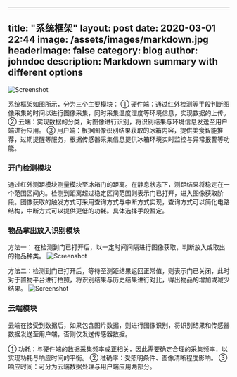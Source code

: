 <!-----
title: ":ramen: Indigo, minimalist jekyll theme"
layout: post
date: 2016-01-23 22:10
tag: jekyll
image: https://sergiokopplin.github.io/indigo/assets/images/jekyll-logo-light-solid.png
headerImage: true
projects: true
hidden: true # don't count this post in blog pagination
description: "This is a simple and minimalist template for Jekyll for those who likes to eat noodles."
category: project
author: johndoe
externalLink: false
----->

<!-----
title: "系统框架"
layout: post
date: 2021-03-01 22:10
tag: jekyll
image: https://sergiokopplin.github.io/indigo/assets/images/jekyll-logo-light-solid.png
headerImage: true
projects: true
hidden: true # don't count this post in blog pagination
description: "This is a simple and minimalist template for Jekyll for those who likes to eat noodles."
category: project
author: johndoe
externalLink: false
----->


---
title: "系统框架"
layout: post
date: 2020-03-01 22:44
image: /assets/images/markdown.jpg
headerImage: false
category: blog
author: johndoe
description: Markdown summary with different options
---



![Screenshot](https://raw.githubusercontent.com/sergiokopplin/indigo/gh-pages/assets/assets/images/jekyll-logo-light-solid.png)


系统框架如图所示，分为三个主要模块：
① 硬件端：通过红外检测等手段判断图像采集的时间以进行图像采集，同时采集温度湿度等环境信息，实现数据的上传。
② 云端：实现数据的分类，对图像进行识别，将识别结果与环境信息发送至用户端进行应用。
③ 用户端：根据图像识别结果获取的冰箱内容，提供美食智能推荐，过期提醒等服务，根据传感器采集信息提供冰箱环境实时监控与异常报警等功能。


### 开门检测模块
通过红外测距模块测量模块至冰箱门的距离。在静息状态下，测距结果将稳定在一个范围区间内。检测到距离超过稳定区间范围则表示门已打开，进入图像获取阶段。图像获取的触发方式可采用查询方式与中断方式实现，查询方式可以简化电路结构，中断方式可以提供更低的功耗。具体选择手段暂定。

### 物品拿出放入识别模块
方法一：
在检测到门已打开后，以一定时间间隔进行图像获取，判断放入或取出的物品种类。
![Screenshot](https://raw.githubusercontent.com/sergiokopplin/indigo/gh-pages/assets/assets/images/open1.png)


方法二：检测到门已打开后，等待至测距结果返回正常值，则表示门已关闭，此时对于置物平台进行拍照，将识别结果与历史结果进行对比，得出物品的增加或减少结果。
![Screenshot](https://raw.githubusercontent.com/sergiokopplin/indigo/gh-pages/assets/assets/images/open2.png)



### 云端模块
云端在接受到数据后，如果包含图片数据，则进行图像识别，将识别结果和传感器数据发送至用户端，否则仅发送传感器数据。

① 功耗：与硬件端的数据采集频率成正相关，因此需要确定合理的采集频率，以实现功耗与响应时间的平衡。
② 准确率：受照明条件、图像清晰程度影响。
③ 响应时间：可分为云端数据处理与用户端应用两部分。

<!-----

What has inside?

- Gulp
- BrowserSync
- Stylus
- SVG
- Travis
- No JS
- [98/100](https://developers.google.com/speed/pagespeed/insights/?url=http%3A%2F%2Fsergiokopplin.github.io%2Findigo%2F)

---

[Check it out](https://sergiokopplin.github.io/indigo/) here.
If you need some help, just [tell me](https://github.com/sergiokopplin/indigo/issues).
-->